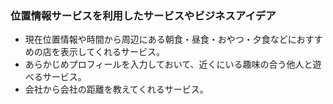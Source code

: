 ### 位置情報サービスを利用したサービスやビジネスアイデア

* 現在位置情報や時間から周辺にある朝食・昼食・おやつ・夕食などにおすすめの店を表示してくれるサービス。
* あらかじめプロフィールを入力しておいて、近くにいる趣味の合う他人と遊べるサービス。
* 会社から会社の距離を教えてくれるサービス。
